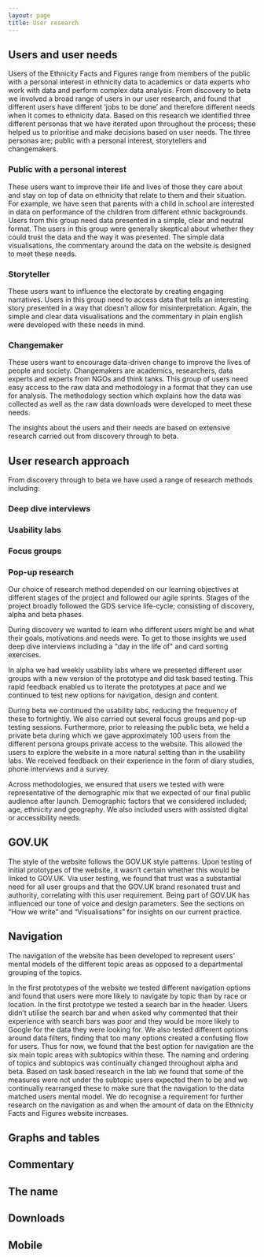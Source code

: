 ```yaml
---
layout: page
title: User research
---
```


## Users and user needs  

Users of the Ethnicity Facts and Figures range from members of the public with a personal interest in ethnicity data to academics or data experts who work with data and perform complex data analysis. From discovery to beta we involved a broad range of users in our user research, and found that different users have different ‘jobs to be done’ and therefore different needs when it comes to ethnicity data. Based on this research we identified three different personas that we have iterated upon throughout the process; these helped us to prioritise and make decisions based on user needs. The three personas are; public with a personal interest, storytellers and changemakers. 

### Public with a personal interest

These users want to improve their life and lives of those they care about and stay on top of data on ethnicity that relate to them and their situation. For example, we have seen that parents with a child in school are interested in data on performance of the children from different ethnic backgrounds. Users from this group need data presented in a simple, clear and neutral format. The users in this group were generally skeptical about whether they could trust the data and the way it was presented. The simple data visualisations, the commentary around the data on the website is designed to meet these needs.  

### Storyteller

These users want to influence the electorate by creating engaging narratives. Users in this group need to access data that tells an interesting story presented in a way that doesn’t allow for misinterpretation. Again, the simple and clear data visualisations and the commentary in plain english were developed with these needs in mind.

### Changemaker

These users want to encourage data-driven change to improve the lives of people and society. Changemakers are academics, researchers, data experts and experts from NGOs and think tanks. This group of users need easy access to the raw data and methodology in a format that they can use for analysis. The methodology section which explains  how the data was collected as well as the raw data downloads were developed to meet these needs.

The insights about the users and their needs are based on extensive research carried out from discovery through to beta.

## User research approach

From discovery through to beta we have used a range of research methods including:

### Deep dive interviews 
### Usability labs
### Focus groups
### Pop-up research

Our choice of research method depended on our learning objectives at different stages of the project and followed our agile sprints. Stages of the project broadly followed the GDS service life-cycle; consisting of discovery, alpha and beta phases.

During discovery we wanted to learn who different users might be and what their goals, motivations and needs were. To get to those insights we used deep dive interviews including a "day in the life of" and card sorting exercises. 

In alpha we had weekly usability labs where we presented different user groups with a new version of the prototype and did task based testing. This rapid feedback enabled us to iterate the prototypes at pace and we continued to test new options for navigation, design and content. 
  
During beta we continued the usability labs, reducing the frequency of these to fortnightly. We also carried out several focus groups and pop-up testing sessions. Furthermore, prior to releasing the public beta, we held a private beta during which we gave approximately 100 users from the different persona groups private access to the website. This allowed the users to explore the website in a more natural setting than in the usability labs. We received feedback on their experience in the form of diary studies, phone interviews and a survey. 

Across methodologies, we ensured that users we tested with were representative of the demographic mix that we expected of our final public audience after launch. Demographic factors that we considered included;  age, ethnicity and geography. We also included users with assisted digital or accessibility needs.  

## GOV.UK
The style of the website follows the GOV.UK style patterns. Upon testing of initial prototypes of the website, it wasn’t certain whether this would be linked to GOV.UK. Via user testing, we found that trust was a substantial need for all user groups and that the GOV.UK brand resonated trust and authority, correlating with this user requirement. Being part of GOV.UK has influenced our tone of voice and design parameters. See the sections on “How we write” and “Visualisations” for insights on our current practice. 

## Navigation
The navigation of the website has been developed to represent users’ mental models of the different topic areas as opposed to a departmental grouping of the topics. 

In the first prototypes of the website we tested different navigation options and found that users were more likely to navigate by topic than by race or location. In the first prototype we tested a search bar in the header. Users didn’t utilise the search bar and when asked why commented that their experience with search bars was poor and they would be more likely to Google for the data they were looking for. We also tested different options around data filters, finding that too many options created a confusing flow for users. Thus for now, we found that the best option for navigation are the six main topic areas with subtopics within these. The naming and ordering of topics and subtopics was continually changed throughout alpha and beta. Based on task based research in the lab we found that some of the measures were not under the subtopic users expected them to be and we continually rearranged these to make sure that the navigation to the data matched users mental model. We do recognise a requirement for further research on the navigation as and when the amount of data on the Ethnicity Facts and Figures website increases.

## Graphs and tables 
## Commentary 
## The name 
## Downloads 
## Mobile 

